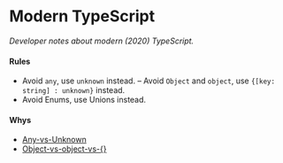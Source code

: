 # Modern TypeScript

*Developer notes about modern (2020) TypeScript.*

#### Rules

- Avoid `any`, use `unknown` instead.
– Avoid `Object` and `object`, use `{[key: string] : unknown}` instead.
- Avoid Enums, use Unions instead.

#### Whys

- [Any-vs-Unknown](https://mariusschulz.com/blog/the-unknown-type-in-typescript)
- [Object-vs-object-vs-{}](https://stackoverflow.com/questions/49464634/difference-between-object-and-in-typescript)
